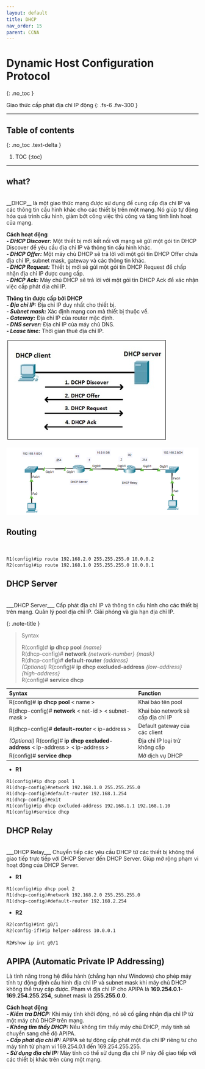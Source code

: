 ```yaml
---
layout: default
title: DHCP
nav_order: 15
parent: CCNA
---
```


# Dynamic Host Configuration Protocol
{: .no_toc }

Giao thức cấp phát địa chỉ IP động
{: .fs-6 .fw-300 }

---

## Table of contents
{: .no_toc .text-delta }

1. TOC
{:toc}

---

<h2>what?</h2>
 <br>
__DHCP__ là một giao thức mạng được sử dụng để cung cấp địa chỉ IP và các thông tin cấu hình khác cho các thiết bị trên một mạng. Nó giúp tự động hóa quá trình cấu hình, giảm bớt công việc thủ công và tăng tính linh hoạt của mạng.

__Cách hoạt động__ <br>
___- DHCP Discover:___ Một thiết bị mới kết nối với mạng sẽ gửi một gói tin DHCP Discover để yêu cầu địa chỉ IP và thông tin cấu hình khác. <br>
___- DHCP Offer:___ Một máy chủ DHCP sẽ trả lời với một gói tin DHCP Offer chứa địa chỉ IP, subnet mask, gateway và các thông tin khác. <br>
___- DHCP Request:___ Thiết bị mới sẽ gửi một gói tin DHCP Request để chấp nhận địa chỉ IP được cung cấp. <br>
___- DHCP Ack:___ Máy chủ DHCP sẽ trả lời với một gói tin DHCP Ack để xác nhận việc cấp phát địa chỉ IP. <br>

__Thông tin được cấp bởi DHCP__ <br>
___- Địa chỉ IP:___ Địa chỉ IP duy nhất cho thiết bị. <br>
___- Subnet mask:___ Xác định mạng con mà thiết bị thuộc về. <br>
___- Gateway:___ Địa chỉ IP của router mặc định. <br>
___- DNS server:___ Địa chỉ IP của máy chủ DNS. <br>
___- Lease time:___ Thời gian thuê địa chỉ IP. <br>

![Alt text](/docs/CCNA/img/dhcp-process.png)

![image](/docs/CCNA/img/dhcp-lap.png)

## Routing
 <br>

```
R1(config)#ip route 192.168.2.0 255.255.255.0 10.0.0.2
R2(config)#ip route 192.168.1.0 255.255.255.0 10.0.0.1
```

## DHCP Server
 <br>
___DHCP Server___ Cấp phát địa chỉ IP và thông tin cấu hình cho các thiết bị trên mạng. Quản lý pool địa chỉ IP. Giải phóng và gia hạn địa chỉ IP.

{: .note-title }
> Syntax
>
> R(config)# __ip dhcp pool__ _{name}_ <br/>
> R(dhcp-config)# __network__ _{network-number}_ _{mask}_ <br/>
> R(dhcp-config)# __default-router__ _{address}_ <br/>
> _(Optional)_ R(config)# __ip dhcp excluded-address__ _{low-address}_ _{high-address}_ <br/>
> R(config)# __service dhcp__

| Syntax | Function |
|:---|:---|
| R(config)# **ip dhcp pool** < name > | Khai báo tên pool |
| R(dhcp-config)# **network** < net-id > < subnet-mask > | Khai báo network sẽ cấp địa chỉ IP |
| R(dhcp-config)# **default-router** < ip-address > | Default gateway của các client |
| _(Optional)_ R(config)# **ip dhcp excluded-address** < ip-address > < ip-address > | Địa chỉ IP loại trừ không cấp |
| R(config)# **service dhcp** | Mở dịch vụ DHCP |

* **R1**

```
R1(config)#ip dhcp pool 1
R1(dhcp-config)#network 192.168.1.0 255.255.255.0
R1(dhcp-config)#default-router 192.168.1.254
R1(dhcp-config)#exit
R1(config)#ip dhcp excluded-address 192.168.1.1 192.168.1.10
R1(config)#service dhcp 
```

## DHCP Relay
<br>
___DHCP Relay___ Chuyển tiếp các yêu cầu DHCP từ các thiết bị không thể giao tiếp trực tiếp với DHCP Server đến DHCP Server. Giúp mở rộng phạm vi hoạt động của DHCP Server.

* **R1**

```
R1(config)#ip dhcp pool 2
R1(dhcp-config)#network 192.168.2.0 255.255.255.0
R1(dhcp-config)#default-router 192.168.2.254
```

* **R2**

```
R2(config)#int g0/1
R2(config-if)#ip helper-address 10.0.0.1

R2#show ip int g0/1
```

## APIPA (Automatic Private IP Addressing)

Là tính năng trong hệ điều hành (chẳng hạn như Windows) cho phép máy tính tự động định cấu hình địa chỉ IP và subnet mask khi máy chủ DHCP không thể truy cập được. Phạm vi địa chỉ IP cho APIPA là __169.254.0.1-169.254.255.254__, subnet mask là __255.255.0.0__.

__Cách hoạt động__ <br>
___- Kiểm tra DHCP:___ Khi máy tính khởi động, nó sẽ cố gắng nhận địa chỉ IP từ một máy chủ DHCP trên mạng. <br>
___- Không tìm thấy DHCP:___ Nếu không tìm thấy máy chủ DHCP, máy tính sẽ chuyển sang chế độ APIPA. <br>
___- Cấp phát địa chỉ IP:___ APIPA sẽ tự động cấp phát một địa chỉ IP riêng tư cho máy tính từ phạm vi 169.254.0.1 đến 169.254.255.255. <br>
___- Sử dụng địa chỉ IP:___ Máy tính có thể sử dụng địa chỉ IP này để giao tiếp với các thiết bị khác trên cùng một mạng. <br>
